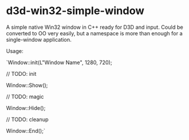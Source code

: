 # d3d-win32-simple-window
A simple native Win32 window in C++ ready for D3D and input. Could be converted to OO very easily, but a namespace is more than enough for a single-window application.

Usage:

`Window::init(L"Window Name", 1280, 720);

// TODO: init

Window::Show();

// TODO: magic

Window::Hide();

// TODO: cleanup

Window::End();`
